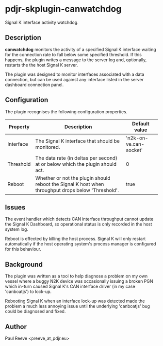 # pdjr-skplugin-canwatchdog

Signal K interface activity watchdog.

## Description

**canwatchdog** monitors the activity of a specified Signal K interface
waiting for the connection rate to fall below some specified threshold.
If this happens, the plugin writes a message to the server log and,
optionally, restarts the the host Signal K server.

The plugin was designed to monitor interfaces associated with a data
connection, but can be used against any interface listed in the
server dashboard connection panel.

## Configuration

The plugin recognises the following configuration properties.

Property  | Description | Default value
--------- | --- | ---
Interface | The Signal K interface that should be monitored. | 'n2k-on-ve.can-socket'
Threshold | The data rate (in deltas per second) at or below which the plugin should act. | 0
Reboot    | Whether or not the plugin should reboot the Signal K host when throughput drops below 'Threshold'. | true

## Issues

The event handler which detects CAN interface throughput cannot update
the Signal K Dashboard, so operational status is only recorded in the
host system log.

Reboot is effected by killing the host process. Signal K will only
restart automatically if the host operating system's process manager
is configured for this behaviour.

## Background

The plugin was written as a tool to help diagnose a problem on my
own vessel where a buggy N2K device was occasionally issuing a
broken PGN which in-turn caused Signal K's CAN interface driver
(in my case 'canboatjs') to lock-up.

Rebooting Signal K when an interface lock-up was detected made the
problem a much less annoying issue until the underlying 'canboatjs'
bug could be diagnosed and fixed.

## Author

Paul Reeve <preeve_at_pdjr.eu>
